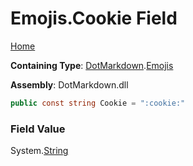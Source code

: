 # Emojis\.Cookie Field

[Home](../../../README.md)

**Containing Type**: [DotMarkdown](../../README.md)\.[Emojis](../README.md)

**Assembly**: DotMarkdown\.dll

```csharp
public const string Cookie = ":cookie:"
```

### Field Value

System\.[String](https://docs.microsoft.com/en-us/dotnet/api/system.string)